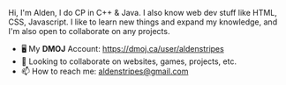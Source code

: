 Hi, I'm Alden, I do CP in C++ & Java. I also know web dev stuff like HTML, CSS, Javascript. I like to learn new things and expand my knowledge, and I'm also open to collaborate on any projects.
- 🖥️ My **DMOJ** Account: https://dmoj.ca/user/aldenstripes 
- 💞️ Looking to collaborate on websites, games, projects, etc.
- 📫 How to reach me: aldenstripes@gmail.com

